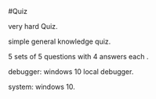 #Quiz

very hard Quiz.

simple general knowledge quiz.

5 sets of 5 questions with 4 answers each .

debugger: windows 10 local debugger.

system: windows 10.
